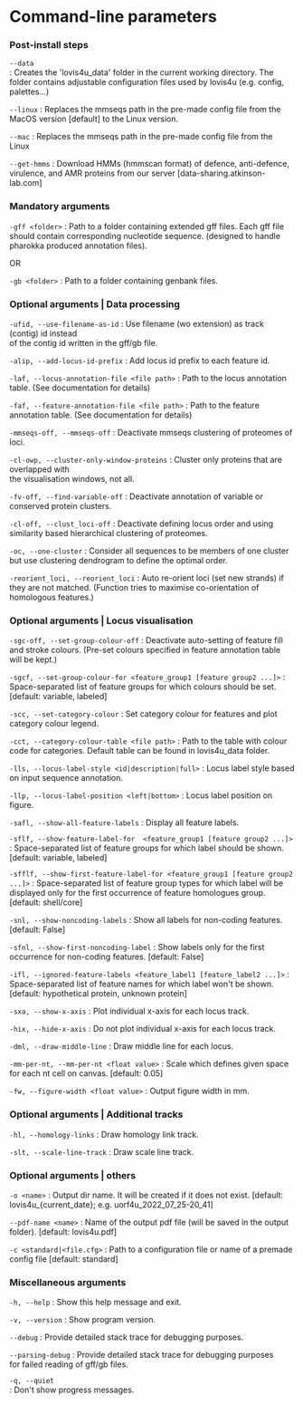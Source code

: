 # Сommand-line parameters



### Post-install steps

`--data`  
:    Creates the 'lovis4u_data' folder in the current working directory.
     The folder contains adjustable configuration files used by lovis4u
     (e.g. config, palettes...)

`--linux`
:    Replaces the mmseqs path in the pre-made config file from the MacOS
     version [default] to the Linux version.

`--mac`
:    Replaces the mmseqs path in the pre-made config file from the Linux

`--get-hmms`
:    Download HMMs (hmmscan format) of defence, anti-defence, virulence,
     and AMR proteins from our server [data-sharing.atkinson-lab.com]

### Mandatory arguments
`-gff <folder>`
:    Path to a folder containing extended gff files.
     Each gff file should contain corresponding nucleotide sequence.
     (designed to handle pharokka produced annotation files).

 OR

`-gb <folder>`
:    Path to a folder containing genbank files.

### Optional arguments | Data processing

`-ufid, --use-filename-as-id`
:    Use filename (wo extension) as track (contig) id instead  
     of the contig id written in the gff/gb file.

`-alip, --add-locus-id-prefix`
:    Add locus id prefix to each feature id.

`-laf, --locus-annotation-file <file path>`
:    Path to the locus annotation table.
     (See documentation for details)

`-faf, --feature-annotation-file <file path>`
:    Path to the feature annotation table.
     (See documentation for details)

`-mmseqs-off, --mmseqs-off`
:   Deactivate mmseqs clustering of proteomes of loci.

`-cl-owp, --cluster-only-window-proteins`
:    Cluster only proteins that are overlapped with  
     the visualisation windows, not all.

`-fv-off, --find-variable-off`
:    Deactivate annotation of variable or conserved protein clusters.

`-cl-off, --clust_loci-off`
:    Deactivate defining locus order and using similarity based hierarchical
    clustering of proteomes.

`-oc, --one-cluster`
:    Consider all sequences to be members of one cluster but use clustering
    dendrogram to define the optimal order.

`-reorient_loci, --reorient_loci`
:    Auto re-orient loci (set new strands) if they are not matched.
     (Function tries to maximise co-orientation of homologous features.)

### Optional arguments | Locus visualisation
`-sgc-off, --set-group-colour-off`
:    Deactivate auto-setting of feature fill and stroke colours.
     (Pre-set colours specified in feature annotation table will be kept.)

`-sgcf, --set-group-colour-for <feature_group1 [feature group2 ...]>`
:    Space-separated list of feature groups for which colours should be set.
     [default: variable, labeled]

`-scc, --set-category-colour`
:    Set category colour for features and plot category colour legend.

`-cct, --category-colour-table <file path>`
:    Path to the table with colour code for categories.
     Default table can be found in lovis4u_data folder.

`-lls, --locus-label-style <id|description|full>`
:    Locus label style based on input sequence annotation.

`-llp, --locus-label-position <left|bottom>`
:    Locus label position on figure.

`-safl, --show-all-feature-labels`
:    Display all feature labels.

`-sflf, --show-feature-label-for  <feature_group1 [feature group2 ...]>`
:    Space-separated list of feature groups for which label should be shown.
     [default: variable, labeled]

`-sfflf, --show-first-feature-label-for <feature_group1 [feature group2 ...]>`
:    Space-separated list of feature group types for which label will be displayed
      only for the first occurrence of feature homologues group.
     [default: shell/core]

`-snl, --show-noncoding-labels`
:    Show all labels for non-coding features. [default: False]

`-sfnl, --show-first-noncoding-label`
:    Show labels only for the first occurrence for non-coding features.
     [default: False]

`-ifl, --ignored-feature-labels <feature_label1 [feature_label2 ...]>`
:    Space-separated list of feature names for which label won't be shown.
     [default: hypothetical protein, unknown protein]

`-sxa, --show-x-axis`
:    Plot individual x-axis for each locus track.

`-hix, --hide-x-axis`
:    Do not plot individual x-axis for each locus track.

`-dml, --draw-middle-line`
:    Draw middle line for each locus.

`-mm-per-nt, --mm-per-nt <float value>`
:   Scale which defines given space for each nt cell on canvas.
     [default: 0.05]

`-fw, --figure-width <float value>`
:    Output figure width in mm.

### Optional arguments | Additional tracks
`-hl, --homology-links`
:    Draw homology link track.

`-slt, --scale-line-track`
:    Draw scale line track.


### Optional arguments | others
`-o <name>`
:    Output dir name. It will be created if it does not exist.
  	 [default: lovis4u_{current_date}; e.g. uorf4u_2022_07_25-20_41]

`--pdf-name <name>`
:    Name of the output pdf file (will be saved in the output folder).
     [default: lovis4u.pdf]

`-c <standard|<file.cfg>`
:    Path to a configuration file or name of a premade config file
     [default: standard]

### Miscellaneous arguments
`-h, --help`
:    Show this help message and exit.

`-v, --version`
:    Show program version.

`--debug`
:    Provide detailed stack trace for debugging purposes.

`--parsing-debug`
:    Provide detailed stack trace for debugging purposes   
     for failed reading of gff/gb files.

`-q, --quiet`	
:    Don't show progress messages.

	
